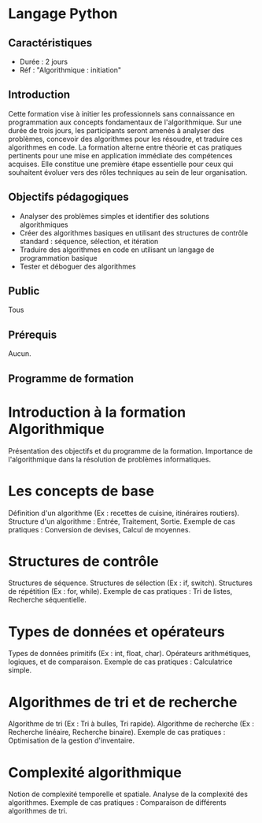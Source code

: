 # Langage Python

## Caractéristiques

- Durée : 2 jours
- Réf : "Algorithmique : initiation"

## Introduction

Cette formation vise à initier les professionnels sans connaissance en programmation aux
concepts fondamentaux de l'algorithmique. Sur une durée de trois jours, les participants seront
amenés à analyser des problèmes, concevoir des algorithmes pour les résoudre, et traduire ces
algorithmes en code. La formation alterne entre théorie et cas pratiques pertinents pour une mise
en application immédiate des compétences acquises. Elle constitue une première étape
essentielle pour ceux qui souhaitent évoluer vers des rôles techniques au sein de leur organisation.

## Objectifs pédagogiques
- Analyser des problèmes simples et identifier des solutions algorithmiques
- Créer des algorithmes basiques en utilisant des structures de contrôle standard :
séquence, sélection, et itération
- Traduire des algorithmes en code en utilisant un langage de programmation basique
- Tester et déboguer des algorithmes


## Public

Tous

## Prérequis

Aucun.

## Programme de formation

# Introduction à la formation Algorithmique
Présentation des objectifs et du programme de
la formation.
Importance de l'algorithmique dans la
résolution de problèmes informatiques.

# Les concepts de base
Définition d'un algorithme (Ex : recettes de
cuisine, itinéraires routiers).
Structure d'un algorithme : Entrée, Traitement,
Sortie.
Exemple de cas pratiques : Conversion de
devises, Calcul de moyennes.

# Structures de contrôle
Structures de séquence.
Structures de sélection (Ex : if, switch).
Structures de répétition (Ex : for, while).
Exemple de cas pratiques : Tri de listes,
Recherche séquentielle.

# Types de données et opérateurs
Types de données primitifs (Ex : int, float,
char).
Opérateurs arithmétiques, logiques, et de
comparaison.
Exemple de cas pratiques : Calculatrice simple.

# Algorithmes de tri et de recherche
Algorithme de tri (Ex : Tri à bulles, Tri rapide).
Algorithme de recherche (Ex : Recherche
linéaire, Recherche binaire).
Exemple de cas pratiques : Optimisation de la
gestion d'inventaire.

# Complexité algorithmique
Notion de complexité temporelle et spatiale.
Analyse de la complexité des algorithmes.
Exemple de cas pratiques : Comparaison de
différents algorithmes de tri.